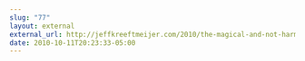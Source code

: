 ```yaml
---
slug: "77"
layout: external
external_url: http://jeffkreeftmeijer.com/2010/the-magical-and-not-harmful-rebase/?utm_source=feedburner&utm_medium=feed&utm_campaign=Feed%3A+jeffkreeftmeijer+%28Jeff+Kreeftmeijer%29
date: 2010-10-11T20:23:33-05:00
---
```

